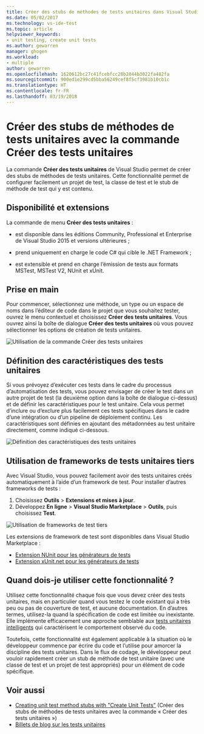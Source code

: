 ```yaml
---
title: Créer des stubs de méthodes de tests unitaires dans Visual Studio | Microsoft Docs
ms.date: 05/02/2017
ms.technology: vs-ide-test
ms.topic: article
helpviewer_keywords:
- unit testing, create unit tests
ms.author: gewarren
manager: ghogen
ms.workload:
- multiple
author: gewarren
ms.openlocfilehash: 1620612bc27c41fcebfcc28b2844b3022fa482fa
ms.sourcegitcommit: 900ed1e299cd5bba56249cef8f5cf3981b10cb1c
ms.translationtype: HT
ms.contentlocale: fr-FR
ms.lasthandoff: 03/19/2018
---
```

# <a name="create-unit-test-method-stubs-with-the-create-unit-tests-command"></a>Créer des stubs de méthodes de tests unitaires avec la commande Créer des tests unitaires

La commande **Créer des tests unitaires** de Visual Studio permet de créer des stubs de méthodes de tests unitaires. Cette fonctionnalité permet de configurer facilement un projet de test, la classe de test et le stub de méthode de test qui y est contenu.

## <a name="availability-and-extensions"></a>Disponibilité et extensions

La commande de menu **Créer des tests unitaires** :

* est disponible dans les éditions Community, Professional et Enterprise de Visual Studio 2015 et versions ultérieures ;

* prend uniquement en charge le code C# qui cible le .NET Framework ;

* est extensible et prend en charge l’émission de tests aux formats MSTest, MSTest V2, NUnit et xUnit.

## <a name="get-started"></a>Prise en main

Pour commencer, sélectionnez une méthode, un type ou un espace de noms dans l’éditeur de code dans le projet que vous souhaitez tester, ouvrez le menu contextuel et choisissez **Créer des tests unitaires**. Vous ouvrez ainsi la boîte de dialogue **Créer des tests unitaires** où vous pouvez sélectionner les options de création de tests unitaires.

![Utilisation de la commande Créer des tests unitaires](media/createunittestcommand.png)

## <a name="setting-unit-test-traits"></a>Définition des caractéristiques des tests unitaires

Si vous prévoyez d’exécuter ces tests dans le cadre du processus d’automatisation des tests, vous pouvez envisager de créer le test dans un autre projet de test (la deuxième option dans la boîte de dialogue ci-dessus) et de définir les caractéristiques pour le test unitaire. Cela vous permet d’inclure ou d’exclure plus facilement ces tests spécifiques dans le cadre d’une intégration ou d’un pipeline de déploiement continu. Les caractéristiques sont définies en ajoutant des métadonnées au test unitaire directement, comme indiqué ci-dessous.

![Définition des caractéristiques des tests unitaires](media/createunittest.png)

## <a name="using-third-party-unit-test-frameworks"></a>Utilisation de frameworks de tests unitaires tiers

Avec Visual Studio, vous pouvez facilement avoir des tests unitaires créés automatiquement à l’aide d’un framework de test. Pour installer d’autres frameworks de tests :

1. Choisissez **Outils** > **Extensions et mises à jour**.
2. Développez **En ligne** > **Visual Studio Marketplace** > **Outils**, puis choisissez **Test**.

![Utilisation de frameworks de test tiers](media/createunittestfx.png)

Les extensions de framework de test sont disponibles dans Visual Studio Marketplace :

* [Extension NUnit pour les générateurs de tests](https://marketplace.visualstudio.com/items?itemName=NUnitDevelopers.TestGeneratorNUnitextension)
* [Extension xUnit.net pour les générateurs de tests](https://marketplace.visualstudio.com/items?itemName=BradWilson.xUnitnetTestExtensions)

## <a name="when-should-i-use-this-feature"></a>Quand dois-je utiliser cette fonctionnalité ?

Utilisez cette fonctionnalité chaque fois que vous devez créer des tests unitaires, mais en particulier quand vous testez le code existant qui a très peu ou pas de couverture de test, et aucune documentation. En d’autres termes, utilisez-la quand la spécification de code est limitée ou inexistante. Elle implémente efficacement une approche semblable aux [tests unitaires intelligents](http://blogs.msdn.com/b/visualstudioalm/archive/2014/11/19/introducing-smart-unit-tests.aspx) qui caractérisent le comportement observé du code.

Toutefois, cette fonctionnalité est également applicable à la situation où le développeur commence par écrire du code et l’utilise pour amorcer la discipline des tests unitaires. Dans le flux de codage, le développeur peut vouloir rapidement créer un stub de méthode de test unitaire (avec une classe de test et un projet de test appropriés) pour un élément de code spécifique.

## <a name="see-also"></a>Voir aussi

- [Creating unit test method stubs with "Create Unit Tests"](https://blogs.msdn.microsoft.com/visualstudioalm/2015/03/06/creating-unit-test-method-stubs-with-create-unit-tests/) (Créer des stubs de méthodes de tests unitaires avec la commande « Créer des tests unitaires »)
- [Billets de blog sur les tests unitaires](https://blogs.msdn.microsoft.com/devops/?s=unit+testing)
